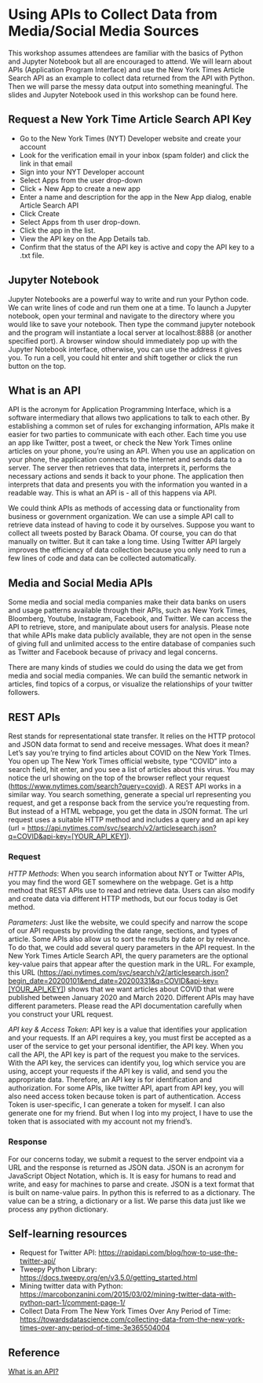 # Using APIs to Collect Data from Media/Social Media Sources
This workshop assumes attendees are familiar with the basics of Python and Jupyter Notebook but all are encouraged to attend. We will learn about APIs (Application Program Interface) and use the New York Times Article Search API as an example to collect data returned from the API with Python. Then we will parse the messy data output into something meaningful. The slides and Jupyter Notebook used in this workshop can be found here.

## Request a New York Time Article Search API Key
- Go to the New York Times (NYT) Developer website and create your account
- Look for the verification email in your inbox (spam folder) and click the link in that email
- Sign into your NYT Developer account
- Select Apps from the user drop-down
- Click + New App to create a new app
- Enter a name and description for the app in the New App dialog, enable Article Search API
- Click Create
- Select Apps from th user drop-down.
- Click the app in the list.
- View the API key on the App Details tab.
- Confirm that the status of the API key is active and copy the API key to a .txt file.

## Jupyter Notebook
Jupyter Notebooks are a powerful way to write and run your Python code. We can write lines of code and run them one at a time. To launch a Jupyter notebook, open your terminal and navigate to the directory where you would like to save your notebook. Then type the command jupyter notebook and the program will instantiate a local server at localhost:8888 (or another specified port). A browser window should immediately pop up with the Jupyter Notebook interface, otherwise, you can use the address it gives you. To run a cell, you could hit enter and shift together or click the run button on the top.

## What is an API
API is the acronym for Application Programming Interface, which is a software intermediary that allows two applications to talk to each other. By establishing a common set of rules for exchanging information, APIs make it easier for two parties to communicate with each other. Each time you use an app like Twitter, post a tweet, or check the New York Times online articles on your phone, you’re using an API. When you use an application on your phone, the application connects to the Internet and sends data to a server. The server then retrieves that data, interprets it, performs the necessary actions and sends it back to your phone. The application then interprets that data and presents you with the information you wanted in a readable way. This is what an API is - all of this happens via API. 

We could think APIs as methods of accessing data or functionality from business or government organization. We can use a simple API call to retrieve data instead of having to code it by ourselves. Suppose you want to collect all tweets posted by Barack Obama. Of course, you can do that manually on twitter. But it can take a long time. Using Twitter API largely improves the efficiency of data collection because you only need to run a few lines of code and data can be collected automatically.

## Media and Social Media APIs
Some media and social media companies make their data banks on users and usage patterns available through their APIs, such as New York Times, Bloomberg, Youtube, Instagram, Facebook, and Twitter. We can access the API to retrieve, store, and manipulate about users for analysis. Please note that while APIs make data publicly available, they are not open in the sense of giving full and unlimited access to the entire database of companies such as Twitter and Facebook because of privacy and legal concerns.

There are many kinds of studies we could do using the data we get from media and social media companies. We can build the semantic network in articles, find topics of a corpus, or visualize the relationships of your twitter followers. 

## REST APIs
Rest stands for representational state transfer. It relies on the HTTP protocol and JSON data format to send and receive messages. What does it mean? Let’s say you’re trying to find articles about COVID on the New York TImes. You open up The New York Times official website, type “COVID” into a search field, hit enter, and you see a list of articles about this virus. You may notice the url showing on the top of the browser reflect your request (https://www.nytimes.com/search?query=covid). A REST API works in a similar way. You search something, generate a special url representing you request, and get a response back from the service you’re requesting from. But instead of a HTML webpage, you get the data in JSON format. The url request uses a suitable HTTP method and includes a query and an api key (url = https://api.nytimes.com/svc/search/v2/articlesearch.json?q=COVID&api-key=[YOUR_API_KEY]).

### Request
*HTTP Methods*: When you search information about NYT or Twitter APIs, you may find the word GET somewhere on the webpage. Get is a http method that REST APIs use to read and retrieve data. Users can also modify and create data via different HTTP methods, but our focus today is Get method.

*Parameters*: Just like the website, we could specify and narrow the scope of our API requests by providing the date range, sections, and types of article. Some APIs also allow us to sort the results by date or by relevance. To do that, we could add several query parameters in the API request. In the New York Times Article Search API, the query parameters are the optional key-value pairs that appear after the question mark in the URL. For example, this URL (https://api.nytimes.com/svc/search/v2/articlesearch.json?begin_date=20200101&end_date=20200331&q=COVID&api-key=[YOUR_API_KEY]) shows that we want articles about COVID that were published between January 2020 and March 2020. Different APIs may have different parameters. Please read the API documentation carefully when you construct your URL request.

*API key & Access Token*: API key is a value that identifies your application and your requests. If an API requires a key, you must first be accepted as a user of the service to get your personal identifier, the API key. When you call the API, the API key is part of the request you make to the services. With the API key, the services can identify you, log which service you are using, accept your requests if the API key is valid, and send you the appropriate data. Therefore, an API key is for identification and authorization. For some APIs, like twitter API, apart from API key, you will also need access token because token is part of authentication. Access Token is user-specific, I can generate a token for myself. I can also generate one for my friend. But when I log into my project, I have to use the token that is associated with my account not my friend’s.

### Response
For our concerns today, we submit a request to the server endpoint via a URL and the response is returned as JSON data. JSON is an acronym for JavaScript Object Notation, which is. It is easy for humans to read and write, and easy for machines to parse and create. JSON is a text format that is built on name-value pairs. In python this is referred to as a dictionary. The value can be a string, a dictionary or a list. We parse this data just like we process any python dictionary.

## Self-learning resources
- Request for Twitter API: https://rapidapi.com/blog/how-to-use-the-twitter-api/
- Tweepy Python Library: https://docs.tweepy.org/en/v3.5.0/getting_started.html
- Mining twitter data with Python: https://marcobonzanini.com/2015/03/02/mining-twitter-data-with-python-part-1/comment-page-1/
- Collect Data From The New York Times Over Any Period of Time: https://towardsdatascience.com/collecting-data-from-the-new-york-times-over-any-period-of-time-3e365504004

## Reference
[What is an API?](https://www.mulesoft.com/resources/api/what-is-an-api)

